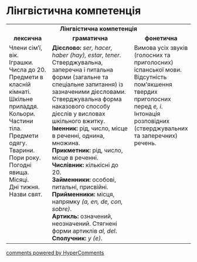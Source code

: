 <div id="hypercomments_widget" class="js-hypercomments-widget invisible"></div>

# Лінгвістична компетенція

<table>
  <tr>
    <td align="center" colspan="3"><b>Лінгвістична компетенція</b></td>
  </tr>
            <tr>
                <td align="center"><b>лексична</b></td>
                <td align="center"><b>граматична</b></td>
                <td align="center"><b>фонетична</b></td>
            </tr>
            <tr>
                <td width="25%" style="vertical-align:top !important;">
Члени сім’ї, вік.<br>
Іграшки.<br>
Числа до 20.<br>
Предмети в класній кімнаті.<br>
Шкільне приладдя.<br>
Кольори.<br>
Частини тіла.<br>
Предмети одягу.<br>
Тварини.<br>
Пори року.<br>
Погодні явища.<br>
Місяці.<br>
Дні тижня.<br>
Назви свят.<br></td>
                <td width="50%" style="vertical-align:top !important;">
<b>Дієслово:</b> <i>ser, hacer, haber (hay), estar, tener</i>. Стверджувальна, заперечна і питальна форми (загальне та спеціальне запитання) із зазначеними дієсловами. Стверджувальна форма наказового способу дієслів у висловах шкільного вжитку.<br>
<b>Іменник:</b> рід, число, місце в реченні, однина, множина.<br>
<b>Прикметник:</b> рід, число, місце в реченні.<br>
<b>Числівник:</b> кількісні до 20.<br>
<b>Займенники:</b> особові, питальні, присвійні.<br>
<b>Прийменники:</b> місця, напрямку <i>(a, en, de, con, sobre)</i>.<br>
<b>Артикль:</b> означений, неозначений. Стягнені форми артиклів <i>al, del</i>.<br>
<b>Сполучник:</b> <i>y (e)</i>.<br></td>
                <td width="25%" style="vertical-align:top !important;">Вимова усіх звуків (голосних та приголосних) іспанської мови. Відсутність пом'якшення твердих приголосних перед <i>e, i</i>.<br>
Інтонація розповідних (стверджувальних та заперечних) речень.</td>
            </tr>
</table>

<div class="js-hypercomments-container">
    <a href="http://hypercomments.com" class="hc-link" title="comments widget">comments powered by HyperComments</a>
</div>